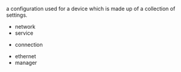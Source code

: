  a configuration used for a device which is made up of a collection of settings.
* network
* service
+ connection
* ethernet
* manager
